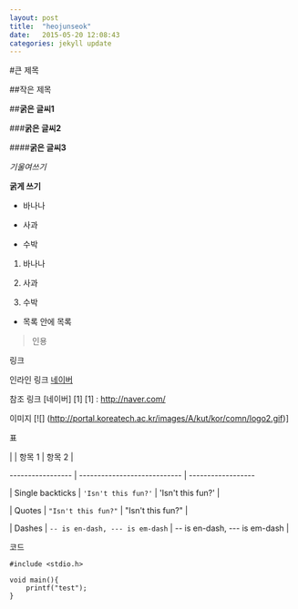 ```yaml
---
layout: post
title:  "heojunseok"
date:   2015-05-20 12:08:43
categories: jekyll update
---
```

#큰 제목

##작은 제목

##**굵은 글씨1**

###**굵은 글씨2**

####**굵은 글씨3**

*기울여쓰기*

**굵게 쓰기**

- 바나나

- 사과

- 수박

1. 바나나

2. 사과

3. 수박

- 목록 안에 목록

> 인용

링크

인라인 링크 [네이버](http://naver.com)

참조 링크 [네이버] [1]
[1] : http://naver.com/

이미지
[![] (http://portal.koreatech.ac.kr/images/A/kut/kor/comn/logo2.gif)]

표

|                  | 항목 1                      | 항목 2                |

 ----------------- | ---------------------------- | ------------------

| Single backticks | `'Isn't this fun?'`            | 'Isn't this fun?' |

| Quotes           | `"Isn't this fun?"`            | "Isn't this fun?" |

| Dashes           | `-- is en-dash, --- is em-dash` | -- is en-dash, --- is em-dash |


코드

```
#include <stdio.h>

void main(){
	printf("test");
}
```
